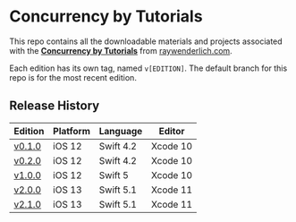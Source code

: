 # Concurrency by Tutorials

This repo contains all the downloadable materials and projects associated with the **[Concurrency by Tutorials](https://www.raywenderlich.com/books/concurrency-by-tutorials)** from [raywenderlich.com](https://www.raywenderlich.com).

Each edition has its own tag, named `v[EDITION]`. The default branch for this repo is for the most recent edition.

## Release History

| Edition | Platform | Language | Editor |
| --- | --- | --- | --- |
| [v0.1.0](https://github.com/lukailun/Concurrency-by-Tutorials/tree/v0.1.0) | iOS 12 | Swift 4.2 | Xcode 10 |
| [v0.2.0](https://github.com/lukailun/Concurrency-by-Tutorials/tree/v0.2.0) | iOS 12 | Swift 4.2 | Xcode 10 |
| [v1.0.0](https://github.com/lukailun/Concurrency-by-Tutorials/tree/v1.0.0) | iOS 12 | Swift 5 | Xcode 10 |
| [v2.0.0](https://github.com/lukailun/Concurrency-by-Tutorials/tree/v2.0.0) | iOS 13 | Swift 5.1 | Xcode 11 |
| [v2.1.0](https://github.com/lukailun/Concurrency-by-Tutorials/tree/v2.1.0) | iOS 13 | Swift 5.1 | Xcode 11 |